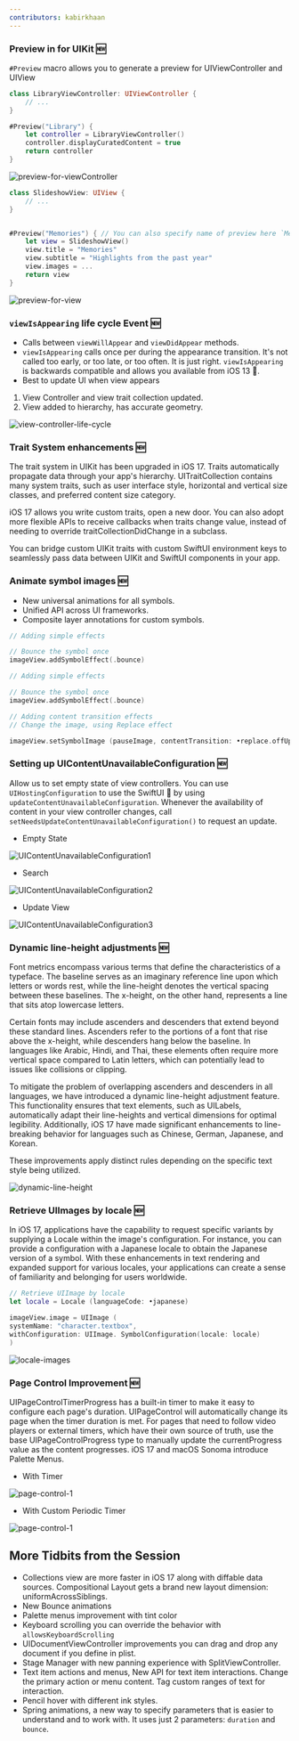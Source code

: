 ```yaml
---
contributors: kabirkhaan
---
```


### Preview in for UIKit 🆕

`#Preview` macro allows you to generate a preview for UIViewController and UIView

```swift
class LibraryViewController: UIViewController {
    // ...
}

#Preview("Library") {
    let controller = LibraryViewController()
    controller.displayCuratedContent = true
    return controller
}
```

![preview-for-viewController](../../../images/notes/wwdc23/10055/preview-for-viewController.jpeg)

```swift
class SlideshowView: UIView {
    // ...
}


#Preview("Memories") { // You can also specify name of preview here `Memories` will appear as a tab
    let view = SlideshowView()
    view.title = "Memories"
    view.subtitle = "Highlights from the past year"
    view.images = ...
    return view
}
```

![preview-for-view](../../../images/notes/wwdc23/10055/preview-for-view.jpeg)


### `viewIsAppearing` life cycle Event 🆕

- Calls between `viewWillAppear` and `viewDidAppear` methods.
- `viewIsAppearing` calls once per during the appearance transition. It's not called too early, or too late, or too often. It is just right. 
`viewIsAppearing` is backwards compatible and allows you available from iOS 13 🎉.
- Best to update UI when view appears 
1. View Controller and view trait collection updated.
2. View added to hierarchy, has accurate geometry.


![view-controller-life-cycle](../../../images/notes/wwdc23/10055/view-controller-life-cycle.jpeg)

### Trait System enhancements 🆕

The trait system in UIKit has been upgraded in iOS 17. Traits automatically propagate data through your app's hierarchy. UITraitCollection contains many system traits, such as user interface style, horizontal and vertical size classes, and preferred content size category.

iOS 17 allows you write custom traits, open a new door. You can also adopt more flexible APIs to receive callbacks when traits change value, instead of needing to override traitCollectionDidChange in a subclass.

You can bridge custom UIKit traits with custom SwiftUI environment keys to seamlessly pass data between UIKit and SwiftUI components in your app.

### Animate symbol images 🆕

- New universal animations for all symbols.
- Unified API across UI frameworks.
- Composite layer annotations for custom symbols.

```swift
// Adding simple effects

// Bounce the symbol once
imageView.addSymbolEffect(.bounce)
```

```swift
// Adding simple effects

// Bounce the symbol once
imageView.addSymbolEffect(.bounce)
```

```swift
// Adding content transition effects
// Change the image, using Replace effect 

imageView.setSymbolImage (pauseImage, contentTransition: •replace.offUp)
```

### Setting up UIContentUnavailableConfiguration 🆕

Allow us to set empty state of view controllers. You can use `UIHostingConfiguration` to use the SwiftUI 🤩 by using `updateContentUnavailableConfiguration`. Whenever the availability of content in your view controller changes, call `setNeedsUpdateContentUnavailableConfiguration()` to request an update. 

* Empty State

![UIContentUnavailableConfiguration1](../../../images/notes/wwdc23/10055/UIContentUnavailableConfiguration1.jpeg)

* Search

![UIContentUnavailableConfiguration2](../../../images/notes/wwdc23/10055/UIContentUnavailableConfiguration2.jpeg)

* Update View

![UIContentUnavailableConfiguration3](../../../images/notes/wwdc23/10055/UIContentUnavailableConfiguration3.jpeg)


### Dynamic line-height adjustments 🆕

Font metrics encompass various terms that define the characteristics of a typeface. The baseline serves as an imaginary reference line upon which letters or words rest, while the line-height denotes the vertical spacing between these baselines. The x-height, on the other hand, represents a line that sits atop lowercase letters.

Certain fonts may include ascenders and descenders that extend beyond these standard lines. Ascenders refer to the portions of a font that rise above the x-height, while descenders hang below the baseline. In languages like Arabic, Hindi, and Thai, these elements often require more vertical space compared to Latin letters, which can potentially lead to issues like collisions or clipping.

To mitigate the problem of overlapping ascenders and descenders in all languages, we have introduced a dynamic line-height adjustment feature. This functionality ensures that text elements, such as UILabels, automatically adapt their line-heights and vertical dimensions for optimal legibility. Additionally, iOS 17 have made significant enhancements to line-breaking behavior for languages such as Chinese, German, Japanese, and Korean.

These improvements apply distinct rules depending on the specific text style being utilized.

![dynamic-line-height](../../../images/notes/wwdc23/10055/dynamic-line-height.jpeg)

### Retrieve UIImages by locale 🆕

In iOS 17, applications have the capability to request specific variants by supplying a Locale within the image's configuration. For instance, you can provide a configuration with a Japanese locale to obtain the Japanese version of a symbol. With these enhancements in text rendering and expanded support for various locales, your applications can create a sense of familiarity and belonging for users worldwide.

```swift 
// Retrieve UIImage by locale
let locale = Locale (languageCode: •japanese)

imageView.image = UIImage (
systemName: "character.textbox",
withConfiguration: UIImage. SymbolConfiguration(locale: locale)
)
```

![locale-images](../../../images/notes/wwdc23/10055/locale-images.jpeg)

### Page Control Improvement 🆕

UIPageControlTimerProgress has a built-in timer to make it easy to configure each page's duration.
UIPageControl will automatically change its page when the timer duration is met.
For pages that need to follow video players or external timers, which have their own source of truth, use the base UIPageControlProgress type to manually update the currentProgress value as the content progresses. iOS 17 and macOS Sonoma introduce Palette Menus.

* With Timer

![page-control-1](../../../images/notes/wwdc23/10055/page-control-1.jpeg)

* With Custom Periodic Timer

![page-control-1](../../../images/notes/wwdc23/10055/page-control-2.jpeg)


## More Tidbits from the Session

- Collections view are more faster in iOS 17 along with diffable data sources. Compositional Layout gets a brand new layout dimension: uniformAcrossSiblings.
- New Bounce animations
- Palette menus improvement with tint color
- Keyboard scrolling you can override the behavior with `allowsKeyboardScrolling`
- UIDocumentViewController improvements you can drag and drop any document if you define in plist.
- Stage Manager with new panning experience with SplitViewController.
- Text item actions and menus, New API for text item interactions. Change the primary action or menu content. Tag custom ranges of text for interaction.
- Pencil hover with different ink styles.
-  Spring animations, a new way to specify parameters that is easier to understand and to work with. It uses just 2 parameters: `duration` and `bounce`.
